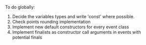 To do globally:
1. Decide the variables types and write 'const' where possible.
2. Check points rounding implementation
3. Implement new default constructors for every event class
4. Implement finalists as constructor call arguments in events with potential finals